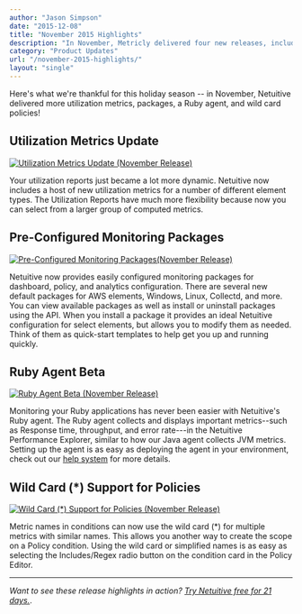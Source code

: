 ```yaml
---
author: "Jason Simpson"
date: "2015-12-08"
title: "November 2015 Highlights"
description: "In November, Metricly delivered four new releases, including more utilization metrics, packages, a Ruby agent, and wild card policies!"
category: "Product Updates"
url: "/november-2015-highlights/"
layout: "single"
---
```



Here's what we're thankful for this holiday season -- in November, Netuitive delivered more utilization metrics, packages, a Ruby agent, and wild card policies!

Utilization Metrics Update
--------------------------

[![Utilization Metrics Update (November Release)](https://www.metricly.com/wp-content/uploads/2016/03/AdditionalUtilizationMetrics.jpg)](https://www.metricly.com/wp-content/uploads/2016/03/AdditionalUtilizationMetrics.jpg)

Your utilization reports just became a lot more dynamic. Netuitive now includes a host of new utilization metrics for a number of different element types. The Utilization Reports have much more flexibility because now you can select from a larger group of computed metrics.

Pre-Configured Monitoring Packages
----------------------------------

[![Pre-Configured Monitoring Packages(November Release)](https://www.metricly.com/wp-content/uploads/2016/03/CommunityPackages.jpg)](https://www.metricly.com/wp-content/uploads/2016/03/CommunityPackages.jpg)

Netuitive now provides easily configured monitoring packages for dashboard, policy, and analytics configuration. There are several new default packages for AWS elements, Windows, Linux, Collectd, and more. You can view available packages as well as install or uninstall packages using the API. When you install a package it provides an ideal Netuitive configuration for select elements, but allows you to modify them as needed. Think of them as quick-start templates to help get you up and running quickly.

Ruby Agent Beta
---------------

[![Ruby Agent Beta (November Release)](https://www.metricly.com/wp-content/uploads/2016/03/RubyAgent.jpg)](https://www.metricly.com/wp-content/uploads/2016/03/RubyAgent.jpg)

Monitoring your Ruby applications has never been easier with Netuitive's Ruby agent. The Ruby agent collects and displays important metrics--such as Response time, throughput, and error rate---in the Netuitive Performance Explorer, similar to how our Java agent collects JVM metrics. Setting up the agent is as easy as deploying the agent in your environment, check out our [help system](https://help.netuitive.com/) for more details.

Wild Card (*) Support for Policies
----------------------------------

[![Wild Card (*) Support for Policies (November Release)](https://www.metricly.com/wp-content/uploads/2016/03/WildCardSupportPolicies.jpg)](https://www.metricly.com/wp-content/uploads/2016/03/WildCardSupportPolicies.jpg)

Metric names in conditions can now use the wild card (*) for multiple metrics with similar names. This allows you another way to create the scope on a Policy condition. Using the wild card or simplified names is as easy as selecting the Includes/Regex radio button on the condition card in the Policy Editor.

* * * * *

*Want to see these release highlights in action? [Try Netuitive free for 21 days.](https://www.metricly.com/signup)*.

